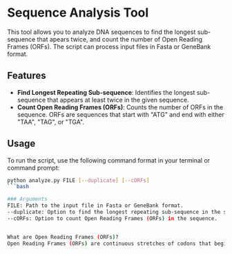 # Sequence Analysis Tool

This tool allows you to analyze DNA sequences to find the longest sub-sequence that apears twice, and count the number of Open Reading Frames (ORFs). The script can process input files in Fasta or GeneBank format.

## Features

- **Find Longest Repeating Sub-sequence**: Identifies the longest sub-sequence that appears at least twice in the given sequence.
- **Count Open Reading Frames (ORFs)**: Counts the number of ORFs in the sequence. ORFs are sequences that start with "ATG" and end with either "TAA", "TAG", or "TGA".

## Usage

To run the script, use the following command format in your terminal or command prompt:

```bash
python analyze.py FILE [--duplicate] [--cORFs]
```bash

### Arguments
FILE: Path to the input file in Fasta or GeneBank format.
--duplicate: Option to find the longest repeating sub-sequence in the sequence.
--cORFs: Option to count Open Reading Frames (ORFs) in the sequence.


What are Open Reading Frames (ORFs)?
Open Reading Frames (ORFs) are continuous stretches of codons that begin with a start codon (usually "ATG") and end with a stop codon (either "TAA", "TAG", or "TGA"). These sequences are important in the study of genes and protein synthesis because they potentially encode proteins.
